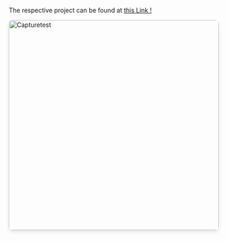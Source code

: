 The respective project can be found at [this Link !](https://github.com/Eamateli/for_testing_only.git)

<img 
  width="474" 
  alt="Capturetest" 
  src="https://github.com/Eamateli/Eamateli-JS-React-Web-Development-Projects/assets/48600509/b0cd3eb2-1859-4cc4-b1b7-fa0f4841f8fc" 
  style="border-radius: 8px; box-shadow: 0 4px 8px rgba(0, 0, 0, 0.1);"
/>

